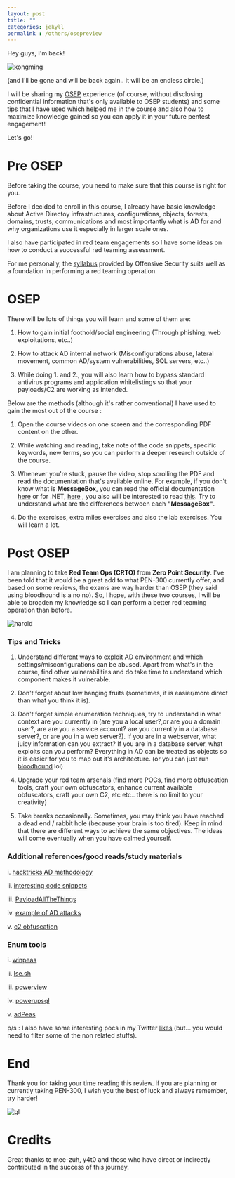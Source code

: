 ```yaml
---
layout: post
title: ""
categories: jekyll
permalink : /others/osepreview
---
```


Hey guys, I'm back!

![kongming](/musubi/assets/osep/kongming.gif)

(and I'll be gone and will be back again.. it will be an endless circle.)

I will be sharing my [OSEP](https://www.offensive-security.com/pen300-osep/) experience (of course, without disclosing confidential information that's only available to OSEP students) and some tips that I have used which helped me in the course and also how to maximize knowledge gained so you can apply it in your future pentest engagement!

Let's go!

# Pre OSEP

Before taking the course, you need to make sure that this course is right for you.

Before I decided to enroll in this course, I already have basic knowledge about Active Directoy infrastructures, configurations, objects, forests, domains, trusts, communications and most importantly what is AD for and why organizations use it especially in larger scale ones.

I also have participated in red team engagements so I have some ideas on how to conduct a successful red teaming assessment.

For me personally, the [syllabus](https://www.offensive-security.com/documentation/PEN300-Syllabus.pdf) provided by Offensive Security suits well as a foundation in performing a red teaming operation.

# OSEP

There will be lots of things you will learn and some of them are:

1. How to gain initial foothold/social engineering (Through phishing, web exploitations, etc..)

2. How to attack AD internal network (Misconfigurations abuse, lateral movement, common AD/system vulnerabilities, SQL servers, etc..)

3. While doing 1. and 2., you will also learn how to bypass standard antivirus programs and application whitelistings so that your payloads/C2 are working as intended.

Below are the methods (although it's rather conventional) I have used to gain the most out of the course :

1. Open the course videos on one screen and the corresponding PDF content on the other.

2. While watching and reading, take note of the code snippets, specific keywords, new terms, so you can perform a deeper research outside of the course.

3. Whenever you're stuck, pause the video, stop scrolling the PDF and read the documentation that's available online.
For example, if you don't know what is **MessageBox**, you can read the official documentation [here](https://docs.microsoft.com/en-us/windows/win32/api/winuser/nf-winuser-messagebox) or for .NET,	[here](https://docs.microsoft.com/en-us/dotnet/api/system.windows.forms.messagebox?view=windowsdesktop-6.0) , you also will be interested to read [this](https://docs.microsoft.com/en-us/dotnet/api/system.windows.messagebox?view=windowsdesktop-6.0). Try to understand what are the differences between each **"MessageBox"**.

4. Do the exercises, extra miles exercises and also the lab exercises. You will learn a lot.

# Post OSEP

I am planning to take **Red Team Ops (CRTO)** from **Zero Point Security**. I've been told that it would be a great add to what PEN-300 currently offer, and based on some reviews, the exams are way harder than OSEP (they said using bloodhound is a no no). So, I hope, with these two courses, I will be able to broaden my knowledge so I can perform a better red teaming operation than before.

![harold](/musubi/assets/osep/harold_meme.jpeg)

### Tips and Tricks

1. Understand different ways to exploit AD environment and which settings/misconfigurations can be abused. Apart from what's in the course, find other vulnerabilities and do take time to understand which component makes it vulnerable.

2. Don't forget about low hanging fruits (sometimes, it is easier/more direct than what you think it is).

3. Don't forget simple enumeration techniques, try to understand in what context are you currently in (are you a local user?,or are you a domain user?, are are you a service account? are you currently in a database server?, or are you in a web server?).
If you are in a webserver, what juicy information can you extract? If you are in a database server, what exploits can you perform? Everything in AD can be treated as objects so it is easier for you to map out it's architecture. (or you can just run [bloodhound](https://github.com/BloodHoundAD/SharpHound) lol)

4. Upgrade your red team arsenals (find more POCs, find more obfuscation tools, craft your own obfuscators, enhance current available obfuscators, craft your own C2, etc etc.. there is no limit to your creativity)

5. Take breaks occasionally. Sometimes, you may think you have reached a dead end / rabbit hole (because your brain is too tired). Keep in mind that there are different ways to achieve the same objectives. The ideas will come eventually when you have calmed yourself.


### Additional references/good reads/study materials

i. [hacktricks AD methodology](https://book.hacktricks.xyz/windows-hardening/active-directory-methodology)

ii. [interesting code snippets](https://github.com/chvancooten/OSEP-Code-Snippets)

iii. [PayloadAllTheThings](https://github.com/swisskyrepo/PayloadsAllTheThings/blob/master/Methodology%20and%20Resources/Active%20Directory%20Attack.md)

iv. [example of AD attacks](https://shenaniganslabs.io/2019/01/28/Wagging-the-Dog.html)

v. [c2 obfuscation](https://s3cur3th1ssh1t.github.io/Customizing_C2_Frameworks/)

### Enum tools

i. [winpeas](https://github.com/carlospolop/PEASS-ng/tree/master/winPEAS)

ii. [lse.sh](https://github.com/diego-treitos/linux-smart-enumeration)

iii. [powerview](https://book.hacktricks.xyz/windows-hardening/basic-powershell-for-pentesters/powerview)

iv. [powerupsql](https://github.com/NetSPI/PowerUpSQL)

v. [adPeas](https://github.com/61106960/adPEAS)


p/s : I also have some interesting pocs in my Twitter [likes](https://twitter.com/yunaranyancat/likes) (but... you would need to filter some of the non related stuffs).


# End

Thank you for taking your time reading this review.
If you are planning or currently taking PEN-300, I wish you the best of luck and always remember, try harder!


![gl](/musubi/assets/osep/goodluck.gif)

# Credits

Great thanks to mee-zuh, y4t0 and those who have direct or indirectly contributed in the success of this journey.
